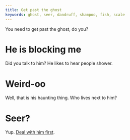 ```yaml
---
title: Get past the ghost
keywords: ghost, seer, dandruff, shampoo, fish, scale
---
```


You need to get past the ghost, do you?

# He is blocking me
Did you talk to him? He likes to hear people shower.

# Weird-oo
Well, that is his haunting thing. Who lives next to him?

# Seer?
Yup. [Deal with him first](05-seer,md).